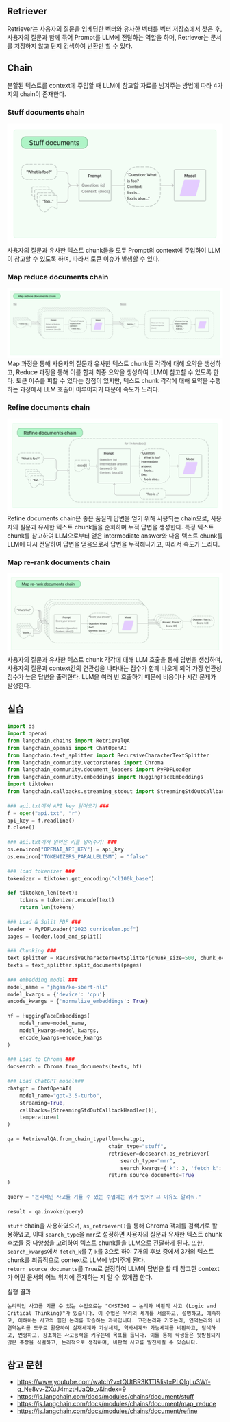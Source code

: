 ## Retriever
Retriever는 사용자의 질문을 임베딩한 벡터와 유사한 벡터를 벡터 저장소에서 찾은 후, 사용자의 질문과 함께 묶어 Prompt를 LLM에 전달하는 역할을 하며, Retriever는 문서를 저장하지 않고 단지 검색하여 반환만 할 수 있다.

## Chain
분할된 텍스트를 context에 주입할 때 LLM에 참고할 자료를 넘겨주는 방법에 따라 4가지의 chain이 존재한다.

### Stuff documents chain
![Alt text](image.png)
사용자의 질문과 유사한 텍스트 chunk들을 모두 Prompt의 context에 주입하여 LLM이 참고할 수 있도록 하며, 따라서 토큰 이슈가 발생할 수 있다.

### Map reduce documents chain
![Alt text](image-2.png)
Map 과정을 통해 사용자의 질문과 유사한 텍스트 chunk들 각각에 대해 요약을 생성하고, Reduce 과정을 통해 이를 합쳐 최종 요약을 생성하여 LLM이 참고할 수 있도록 한다. 토큰 이슈를 피할 수 있다는 장점이 있지만, 텍스트 chunk 각각에 대해 요약을 수행하는 과정에서 LLM 호출이 이루어지기 때문에 속도가 느리다.

### Refine documents chain
![Alt text](image-1.png)
Refine documents chain은 좋은 품질의 답변을 얻기 위해 사용되는 chain으로, 사용자의 질문과 유사한 텍스트 chunk들을 순회하며 누적 답변을 생성한다. 특정 텍스트 chunk를 참고하여 LLM으로부터 얻은 intermediate answer와 다음 텍스트 chunk를 LLM에 다시 전달하여 답변을 얻음으로서 답변을 누적해나가고, 따라서 속도가 느리다.

### Map re-rank documents chain
![Alt text](image-3.png)
사용자의 질문과 유사한 텍스트 chunk 각각에 대해 LLM 호출을 통해 답변을 생성하며, 사용자의 질문과 context간의 연관성을 나타내는 점수가 함께 나오게 되어 가장 연관성 점수가 높은 답변을 출력한다. LLM을 여러 번 호출하기 때문에 비용이나 시간 문제가 발생한다.

## 실습
```python
import os
import openai
from langchain.chains import RetrievalQA
from langchain_openai import ChatOpenAI
from langchain.text_splitter import RecursiveCharacterTextSplitter
from langchain_community.vectorstores import Chroma
from langchain_community.document_loaders import PyPDFLoader
from langchain_community.embeddings import HuggingFaceEmbeddings
import tiktoken
from langchain.callbacks.streaming_stdout import StreamingStdOutCallbackHandler

### api.txt에서 API key 읽어오기 ###
f = open("api.txt", "r")
api_key = f.readline()
f.close()

### api.txt에서 읽어온 키를 넣어주기! ###
os.environ["OPENAI_API_KEY"] = api_key
os.environ["TOKENIZERS_PARALLELISM"] = "false"

### load tokenizer ###
tokenizer = tiktoken.get_encoding("cl100k_base")

def tiktoken_len(text):
    tokens = tokenizer.encode(text)
    return len(tokens)

### Load & Split PDF ###
loader = PyPDFLoader("2023_curriculum.pdf")
pages = loader.load_and_split()

### Chunking ###
text_splitter = RecursiveCharacterTextSplitter(chunk_size=500, chunk_overlap=100, length_function=tiktoken_len)
texts = text_splitter.split_documents(pages)

### embedding model ###
model_name = "jhgan/ko-sbert-nli"
model_kwargs = {'device': 'cpu'}
encode_kwargs = {'normalize_embeddings': True}

hf = HuggingFaceEmbeddings(
    model_name=model_name,
    model_kwargs=model_kwargs,
    encode_kwargs=encode_kwargs
)

### Load to Chroma ###
docsearch = Chroma.from_documents(texts, hf)

### Load ChatGPT model###
chatgpt = ChatOpenAI(
    model_name="gpt-3.5-turbo", 
    streaming=True, 
    callbacks=[StreamingStdOutCallbackHandler()], 
    temperature=1
)

qa = RetrievalQA.from_chain_type(llm=chatgpt,
                                 chain_type="stuff",
                                 retriever=docsearch.as_retriever(
                                     search_type="mmr",
                                     search_kwargs={'k': 3, 'fetch_k': 7}),
                                 return_source_documents=True
)

query = "논리적인 사고를 기를 수 있는 수업에는 뭐가 있어? 그 이유도 알려줘."

result = qa.invoke(query)
```
`stuff` chain을 사용하였으며, `as_retriever()`을 통해 Chroma 객체를 검색기로 활용하였고, 이때 `search_type`을 `mmr`로 설정하면 사용자의 질문과 유사한 텍스트 chunk 후보들 중 다양성을 고려하여 텍스트 chunk들을 LLM으로 전달하게 된다. 또한, `search_kwargs`에서 `fetch_k`를 7, `k`를 3으로 하여 7개의 후보 중에서 3개의 텍스트 chunk를 최종적으로 context로 LLM에 넘겨주게 된다.</br>
`return_source_documents`를 `True`로 설정하여 LLM이 답변을 할 때 참고한 context가 어떤 문서의 어느 위치에 존재하는 지 알 수 있게끔 한다.

실행 결과
```
논리적인 사고를 기를 수 있는 수업으로는 "CMST301 – 논리와 비판적 사고 (Logic and Critical Thinking)"가 있습니다. 이 수업은 우리의 세계를 서술하고, 설명하고, 예측하고, 이해하는 사고의 힘인 논리를 학습하는 과목입니다. 고전논리와 기호논리, 연역논리와 비연역논리를 도구로 활용하여 실재세계와 가상세계, 역사세계와 가능세계를 비판하고, 탐색하고, 변형하고, 창조하는 사고능력을 키우는데 목표를 둡니다. 이를 통해 학생들은 뒷받침되지 않은 주장을 식별하고, 논리적으로 생각하며, 비판적 사고를 발전시킬 수 있습니다.
```

## 참고 문헌
- https://www.youtube.com/watch?v=tQUtBR3K1TI&list=PLQIgLu3Wf-q_Ne8vv-ZXuJ4mztHJaQb_v&index=9
- https://js.langchain.com/docs/modules/chains/document/stuff
- https://js.langchain.com/docs/modules/chains/document/map_reduce
- https://js.langchain.com/docs/modules/chains/document/refine